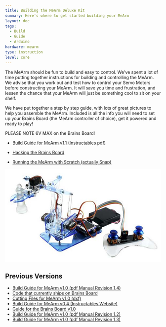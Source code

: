 ```yaml
---
title: Building the MeArm Deluxe Kit
summary: Here's where to get started building your MeArm
layout: doc
tags:
  - Build
  - Guide
  - Arduino
hardware: mearm
type: instruction
level: core
---
```


The MeArm should be fun to build and easy to control. We've spent a lot of time putting together instructions for building and controlling the MeArm. We advise that you work out and test how to control your Servo Motors before constructing your MeArm. It will save you time and frustration, and lessen the chance that your MeArm will just be something cool to sit on your shelf.

We have put together a step by step guide, with lots of great pictures to help you assemble the MeArm. Included is all the info you will need to set up your Brains Board (the MeArm controller of choice), get it powered and ready to play!

PLEASE NOTE 6V MAX on the Brains Board!

 - [Build Guide for MeArm v1.1 (Instructables pdf)](/assets/docs/building-the-mearm-deluxe/MeArm-V1.1.pdf)

 - [Hacking the Brains Board](http://learn.mime.co.uk/docs/reprogramming-the-mearm-deluxe/)
 - [Running the MeArm with Scratch (actually Snap)](https://mime.co.uk/blog/2015/11/23/running-the-mearm-with-arduino-and-snap-a-scratch-like-language/)
 
![](/assets/docs/building-the-mearm-deluxe/Nuka_Deluxe_on_White_Short_Crop_4200_grande.jpg)

## Previous Versions
 - [Build Guide for MeArm v1.0 (pdf Manual Revision 1.4)](/assets/docs/building-the-mearm-deluxe/MeArm_v1.0_Manual_v1.4.pdf)
 - [Code that currently ships on Brains Board](https://codebender.cc/sketch:137567)
 - [Cutting Files for MeArm v1.0 (dxf)](/assets/docs/building-the-mearm-deluxe/V1.0Sharing.dxf)
 - [Build Guide for MeArm v0.4 (Instructables Website)](http://www.instructables.com/id/Pocket-Sized-Robot-Arm-meArm-V04/)
 - [Guide for the Brains Board v1.0](https://mime.co.uk/blog/2015/11/23/hacking-the-mearm-brains-board/)
 - [Build Guide for MeArm v1.0 (pdf Manual Revision 1.2)](/assets/docs/building-the-mearm-deluxe/MeArm_v1.0_Manual_v1.2.pdf)
 - [Build Guide for MeArm v1.0 (pdf Manual Revision 1.3)](/assets/docs/building-the-mearm-deluxe/MeArm_v1.0_Manual_v1.3.pdf)
 
